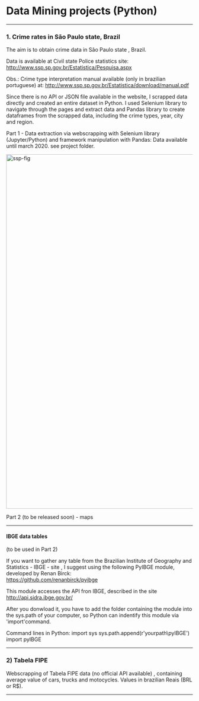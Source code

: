 # Data  Mining projects  (Python)

------------------------------------------------------------------------------
### 1. Crime rates in São Paulo state, Brazil

The aim is to obtain crime data in São Paulo state , Brazil.

Data is available at Civil state Police statistics site:  http://www.ssp.sp.gov.br/Estatistica/Pesquisa.aspx   

Obs.: Crime type interpretation manual available (only in brazilian  portuguese) at:  http://www.ssp.sp.gov.br/Estatistica/download/manual.pdf

Since there is no API or JSON file available in the website, I scrapped data directly and created an entire dataset in Python. I used Selenium library to navigate through the pages and extract data and Pandas library to create dataframes from the scrapped data, including the crime types, year, city and region.


Part 1 - Data extraction via webscrapping with Selenium library (Jupyter/Python) and framework manipulation with Pandas:
 Data available until march 2020. see project folder. 
 
 <img width="956" alt="ssp-fig" src="https://user-images.githubusercontent.com/52055874/80321175-6c2d5600-87f1-11ea-9642-dbb6e8671ee3.png">

Part 2 (to be released soon) - maps

-----------------------------------------------------------------------------
#### IBGE data tables   
(to be used in Part 2)

If you want to gather any table from the Brazilian Institute of Geography and Statistics - IBGE - site , I suggest using the following PyIBGE module, developed by Renan Birck:  
https://github.com/renanbirck/pyibge

This module accesses the API fron IBGE, described in the site http://api.sidra.ibge.gov.br/ 

After you donwload it, you have to add the folder containing the module into the sys.path of your computer, so Python can indentify this module  via 'import'command.

Command lines in Python:
      import sys
      sys.path.append(r'yourpath\pyIBGE')
      import pyIBGE

-----------------------------------------------------------------------------
### 2) Tabela FIPE   

Webscrapping of Tabela FIPE data (no official  API available) , containing  average value of cars, trucks and motocycles. Values in brazilian Reais (BRL or R$).

-----------------------------------------------------------------------------


